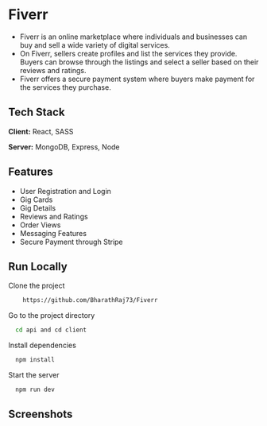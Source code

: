 # Fiverr

- Fiverr is an online marketplace where individuals and businesses can buy and sell a wide variety of digital services. 
- On Fiverr, sellers create profiles and list the services they provide. Buyers can browse through the listings and select a seller based on their reviews and ratings.
- Fiverr offers a secure payment system where buyers make payment for the services they purchase. 

## Tech Stack

**Client:** React, SASS

**Server:** MongoDB, Express, Node

## Features

- User Registration and Login
- Gig Cards
- Gig Details
- Reviews and Ratings
- Order Views
- Messaging Features
- Secure Payment through Stripe

## Run Locally

Clone the project

```bash
    https://github.com/BharathRaj73/Fiverr
```

Go to the project directory

```bash
  cd api and cd client
```

Install dependencies

```bash
  npm install
```

Start the server

```bash
  npm run dev
```

## Screenshots
